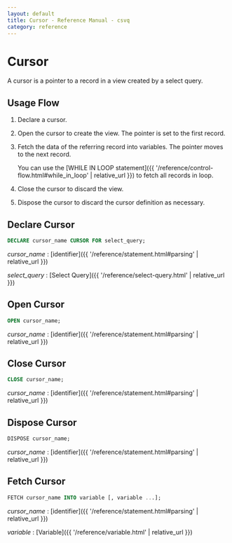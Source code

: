```yaml
---
layout: default
title: Cursor - Reference Manual - csvq
category: reference
---
```


# Cursor

A cursor is a pointer to a record in a view created by a select query.

## Usage Flow

1. Declare a cursor. 
2. Open the cursor to create the view. The pointer is set to the first record.
3. Fetch the data of the referring record into variables. The pointer moves to the next record.
   
   You can use the [WHILE IN LOOP statement]({{ '/reference/control-flow.html#while_in_loop' | relative_url }}) to fetch all records in loop. 
4. Close the cursor to discard the view.
5. Dispose the cursor to discard the cursor definition as necessary.

## Declare Cursor

```sql
DECLARE cursor_name CURSOR FOR select_query;
```

_cursor_name_
: [identifier]({{ '/reference/statement.html#parsing' | relative_url }})

_select_query_
: [Select Query]({{ '/reference/select-query.html' | relative_url }})

## Open Cursor

```sql
OPEN cursor_name;
```

_cursor_name_
: [identifier]({{ '/reference/statement.html#parsing' | relative_url }})

## Close Cursor

```sql
CLOSE cursor_name;
```

_cursor_name_
: [identifier]({{ '/reference/statement.html#parsing' | relative_url }})

## Dispose Cursor

```sql
DISPOSE cursor_name;
```

_cursor_name_
: [identifier]({{ '/reference/statement.html#parsing' | relative_url }})

## Fetch Cursor

```sql
FETCH cursor_name INTO variable [, variable ...];
```

_cursor_name_
: [identifier]({{ '/reference/statement.html#parsing' | relative_url }})

_variable_
: [Variable]({{ '/reference/variable.html' | relative_url }})